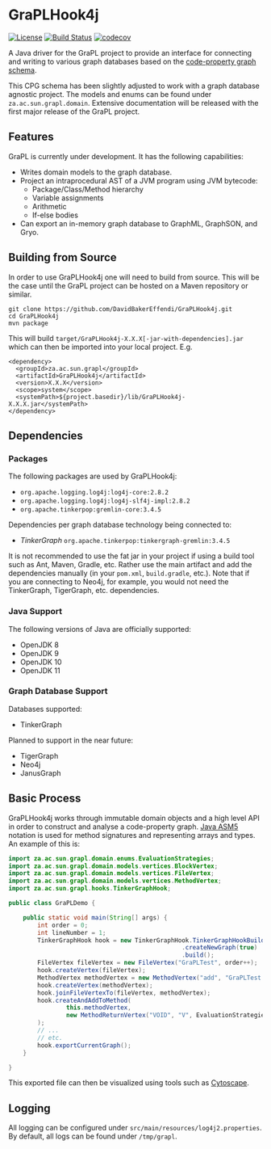 # GraPLHook4j
[![License](https://img.shields.io/badge/License-Apache%202.0-blue.svg)](https://opensource.org/licenses/Apache-2.0)
[![Build Status](https://travis-ci.org/DavidBakerEffendi/GraPLHook4j.svg?branch=develop)](https://travis-ci.org/DavidBakerEffendi/GraPLHook4j)
[![codecov](https://codecov.io/gh/DavidBakerEffendi/GraPLHook4j/branch/develop/graph/badge.svg)](https://codecov.io/gh/DavidBakerEffendi/GraPLHook4j)

A Java driver for the GraPL project to provide an interface for connecting and writing to various graph databases based 
on the [code-property graph schema](https://github.com/ShiftLeftSecurity/codepropertygraph/blob/master/codepropertygraph/src/main/resources/schemas/base.json).

This CPG schema has been slightly adjusted to work with a graph database agnostic project. The models and enums can be
found under `za.ac.sun.grapl.domain`. Extensive documentation will be released with the first major release of the GraPL
project.

## Features

GraPL is currently under development. It has the following capabilities:
* Writes domain models to the graph database.
* Project an intraprocedural AST of a JVM program using JVM bytecode:
  - Package/Class/Method hierarchy
  - Variable assignments
  - Arithmetic
  - If-else bodies
* Can export an in-memory graph database to GraphML, GraphSON, and Gryo.

## Building from Source

In order to use GraPLHook4j one will need to build from source. This will be the case until the GraPL project can be 
hosted on a Maven repository or similar.

```shell script
git clone https://github.com/DavidBakerEffendi/GraPLHook4j.git
cd GraPLHook4j
mvn package
```
This will build `target/GraPLHook4j-X.X.X[-jar-with-dependencies].jar` which can then be imported into your local 
project. E.g.
```mxml
<dependency>
  <groupId>za.ac.sun.grapl</groupId>
  <artifactId>GraPLHook4j</artifactId>
  <version>X.X.X</version>
  <scope>system</scope>
  <systemPath>${project.basedir}/lib/GraPLHook4j-X.X.X.jar</systemPath>
</dependency>
``` 

## Dependencies

### Packages

The following packages are used by GraPLHook4j:

* `org.apache.logging.log4j:log4j-core:2.8.2`
* `org.apache.logging.log4j:log4j-slf4j-impl:2.8.2`
* `org.apache.tinkerpop:gremlin-core:3.4.5`

Dependencies per graph database technology being connected to:

* _TinkerGraph_ `org.apache.tinkerpop:tinkergraph-gremlin:3.4.5`

It is not recommended to use the fat jar in your project if using a build tool such as Ant, Maven, Gradle, etc. Rather
use the main artifact and add the dependencies manually (in your `pom.xml`, `build.gradle`, etc.). Note that if you are
connecting to Neo4j, for example, you would not need the TinkerGraph, TigerGraph, etc. dependencies. 

### Java Support

The following versions of Java are officially supported:
* OpenJDK 8
* OpenJDK 9
* OpenJDK 10
* OpenJDK 11

### Graph Database Support

Databases supported:
* TinkerGraph

Planned to support in the near future:
* TigerGraph
* Neo4j
* JanusGraph

## Basic Process

GraPLHook4j works through immutable domain objects and a high level API in order to construct and analyse a 
code-property graph. [Java ASM5](https://asm.ow2.io/) notation is used for method signatures and representing arrays and
types. An example of this is:
```java
import za.ac.sun.grapl.domain.enums.EvaluationStrategies;
import za.ac.sun.grapl.domain.models.vertices.BlockVertex;
import za.ac.sun.grapl.domain.models.vertices.FileVertex;
import za.ac.sun.grapl.domain.models.vertices.MethodVertex;
import za.ac.sun.grapl.hooks.TinkerGraphHook;

public class GraPLDemo {

    public static void main(String[] args) {
        int order = 0;
        int lineNumber = 1;
        TinkerGraphHook hook = new TinkerGraphHook.TinkerGraphHookBuilder("/tmp/grapl/j2grapl_demo.xml")
                                                .createNewGraph(true)
                                                .build();
        FileVertex fileVertex = new FileVertex("GraPLTest", order++);
        hook.createVertex(fileVertex);
        MethodVertex methodVertex = new MethodVertex("add", "GraPLTest.add", "II", lineNumber, order++);
        hook.createVertex(methodVertex);
        hook.joinFileVertexTo(fileVertex, methodVertex);
        hook.createAndAddToMethod(
                this.methodVertex,
                new MethodReturnVertex("VOID", "V", EvaluationStrategies.BY_VALUE, lineNumber, order++)
        );
        // ...
        // etc.
        hook.exportCurrentGraph();
    }   

}
```
This exported file can then be visualized using tools such as [Cytoscape](https://cytoscape.org/).

## Logging

All logging can be configured under `src/main/resources/log4j2.properties`. By default, all logs can be found under 
`/tmp/grapl`.